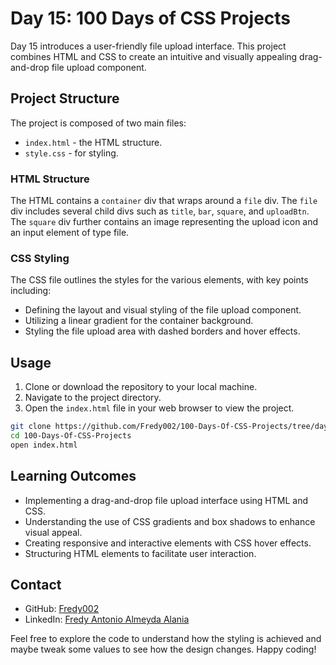 # Day 15: 100 Days of CSS Projects

Day 15 introduces a user-friendly file upload interface. This project combines HTML and CSS to create an intuitive and visually appealing drag-and-drop file upload component.

## Project Structure

The project is composed of two main files:

- `index.html` - the HTML structure.
- `style.css` - for styling.

### HTML Structure

The HTML contains a `container` div that wraps around a `file` div. The `file` div includes several child divs such as `title`, `bar`, `square`, and `uploadBtn`. The `square` div further contains an image representing the upload icon and an input element of type file.

### CSS Styling

The CSS file outlines the styles for the various elements, with key points including:

- Defining the layout and visual styling of the file upload component.
- Utilizing a linear gradient for the container background.
- Styling the file upload area with dashed borders and hover effects.

## Usage

1. Clone or download the repository to your local machine.
2. Navigate to the project directory.
3. Open the `index.html` file in your web browser to view the project.


```bash
git clone https://github.com/Fredy002/100-Days-Of-CSS-Projects/tree/day_11-20/day_15
cd 100-Days-Of-CSS-Projects
open index.html
```

## Learning Outcomes
- Implementing a drag-and-drop file upload interface using HTML and CSS.
- Understanding the use of CSS gradients and box shadows to enhance visual appeal.
- Creating responsive and interactive elements with CSS hover effects.
- Structuring HTML elements to facilitate user interaction.


## Contact

- GitHub: [Fredy002](https://github.com/Fredy002)
- LinkedIn: [Fredy Antonio Almeyda Alania](https://www.linkedin.com/in/fredy-antonio-almeyda-alania/)

Feel free to explore the code to understand how the styling is achieved and maybe tweak some values to see how the design changes. Happy coding!
